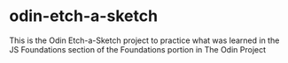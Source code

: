 # odin-etch-a-sketch
This is the Odin Etch-a-Sketch project to practice what was learned in the JS Foundations section of the Foundations portion in The Odin Project

